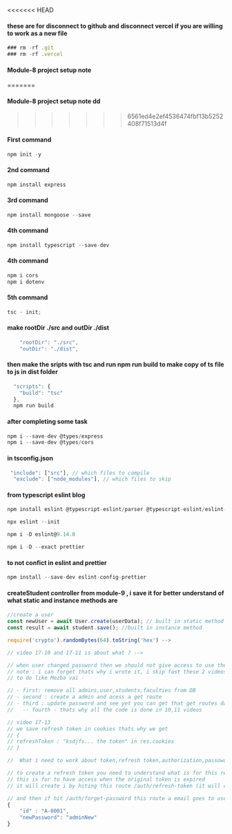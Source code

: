 <<<<<<< HEAD

#### these are for disconnect to github and disconnect vercel if you are willing to work as a new file

```javascript
### rm -rf .git
### rm -rf .vercel
```

#### Module-8 project setup note

=======

#### Module-8 project setup note dd

> > > > > > > 6561ed4e2ef4536474fbf13b5252408f71513d4f

#### First command

```javascript
npm init -y
```

#### 2nd command

```javascript
npm install express
```

#### 3rd command

```javascript
npm install mongoose --save
```

#### 4th command

```javascript
npm install typescript --save-dev
```

#### 4th command

```javascript
npm i cors
npm i dotenv
```

#### 5th command

```javascript
tsc - init;
```

#### make rootDir ./src and outDir ./dist

```javascript
    "rootDir": "./src",
    "outDir": "./dist",
```

#### then make the sripts with tsc and run npm run build to make copy of ts file to js in dist folder

```javascript
  "scripts": {
    "build": "tsc"
  },
  npm run build
```

#### after completing some task

```javascript
npm i --save-dev @types/express
npm i --save-dev @types/cors
```

#### in tsconfig.json

```javascript
 "include": ["src"], // which files to compile
  "exclude": ["node_modules"], // which files to skip
```

#### from typescript eslint blog

```javascript
npm install eslint @typescript-eslint/parser @typescript-eslint/eslint-plugin --save-dev
```

```javascript
npx eslint --init
```

```javascript
npm i -D eslint@9.14.0
```

```javascript
npm i -D --exact prettier
```

#### to not confict in eslint and prettier

```javascript
npm install --save-dev eslint-config-prettier
```

#### createStudent controller from module-9 , i save it for better understand of what static and instance methods are

```javascript
//create a user
const newUser = await User.create(userData); // built in static method
const result = await student.save(); //built in instance method
```

```javascript
require('crypto').randomBytes(64).toString('hex') -->

// video 17-10 and 17-11 is about what ? -->

// when user changed password then we should not give access to use the previously created token.we should create new valid token for that user.this is doing in 10,11 video-
// note : i can forget thats why i wrote it, i skip fast these 2 videos.
// to do like Mezba vai -

// - first: remove all admins,user,students,faculties from DB
// - second : create a admin and acess a get route
// - third : update password and see yet you can get that get routes data ,it should not be
//   -- fourth - thats why all the code is done in 10,11 videos

// video 17-13
// we save refresh token in cookies thats why we get
// {
// refreshToken : "ksdjfs... the token" in res.cookies
// }
```

```javascript
//  What i need to work about token,refresh token,authorization,passoword reset

// to create a refresh token you need to understand what is for this refresh token .
// this is for to have access when the original token is expired
// it will create i by hiting this route /auth/refresh-token (it will create by res.cookie data, res.cookie set by jwt also for this refresh token so dont warry about how without token in authorization this route creates refresh token)

// and then if hit /auth/forget-password this route a email goes to user email address wiht a reset password link there has a token , copy that token and set in /auth/reset-password route authorization and give data to reset password like thats it
{
    "id" : "A-0001",
    "newPassword": "adminNew"
}

```
